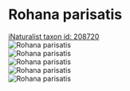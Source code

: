 
Rohana parisatis
================
  
[iNaturalist taxon id: 208720](https://www.inaturalist.org/taxa/208720)  
![Rohana parisatis](https://inaturalist-open-data.s3.amazonaws.com/photos/2598780/medium.JPG)  
![Rohana parisatis](https://inaturalist-open-data.s3.amazonaws.com/photos/2598779/medium.JPG)  
![Rohana parisatis](https://inaturalist-open-data.s3.amazonaws.com/photos/2598778/medium.JPG)  
![Rohana parisatis](https://inaturalist-open-data.s3.amazonaws.com/photos/2598777/medium.JPG)  
![Rohana parisatis](https://inaturalist-open-data.s3.amazonaws.com/photos/2598776/medium.JPG)